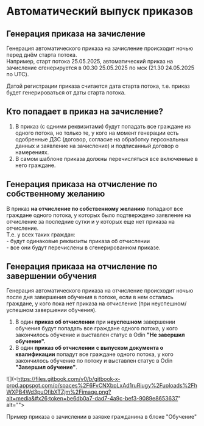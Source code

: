 # Автоматический выпуск приказов

## Генерация приказа на зачисление

Генерация автоматического приказа на зачисление  происходит ночью перед днём старта потока.\
Например, старт потока 25.05.2025,  автоматический приказ на зачисление сгенерируется в 00.30 25.05.2025 по мск (21.30 24.05.2025 по UTC).

Датой регистрации приказа считается дата старта потока, т.е. приказ будет генерироваться от даты старта потока.&#x20;

## Кто попадает в приказ на зачисление?

1. В  приказ (с одними реквизитами) будут попадать все граждане из одного потока, но только те, у кого на момент генерации есть одобренные ДЗС (договор, согласие на обработку персональных данных и заявление на зачисление) и подписанный договор о намерениях.
2. В самом шаблоне приказа должны перечисляться все включенные в него граждане.

## Генерация приказа **на отчисление по собственному желанию**&#x20;

В приказ **на отчисление по собственному желанию**  попадают  все граждане одного потока, у которых было подтверждено заявление на отчисление за последние сутки и у которых еще нет приказа на отчисление.\
Т.е. у всех таких граждан:\
\- будут одинаковые реквизиты приказа об отчислении\
\- все они будут перечислены в сгенерированном приказе.

## Генерация приказа **на отчисление по завершении обучения**

Генерация автоматического приказа на отчисление  происходит ночью после дня завершения обучения в потоке, если в нем остались граждане, у кого пока нет приказа на отчисление (при неуспешном/успешном завершении обучения).

1. В один **приказ об отчислении** при **неуспешном** завершении обучения  будут попадать  все граждане одного потока, у кого закончилось обучение и выставлен статус в Odin  **"Не завершил обучение".**
2. В один **приказ об отчислении** **с выпуском документа о квалификации**  попадут  все граждане одного потока, у кого закончилось обучение по потоку и выставлен статус в Odin **"Завершил обучение"**.

![](<https://files.gitbook.com/v0/b/gitbook-x-prod.appspot.com/o/spaces%2F6FvCNXbpLxAd1ruRiugy%2Fuploads%2FhWXPB4Wd3puOfibXTZjm%2Fimage.png?alt=media&#x26;token=be6db0a7-dad7-4a9c-bef3-9089e8653637" alt=""><figcaption><p>Пример приказа о зачислении в заявке гражданина в блоке "Обучение"</p></figcaption></figure>

